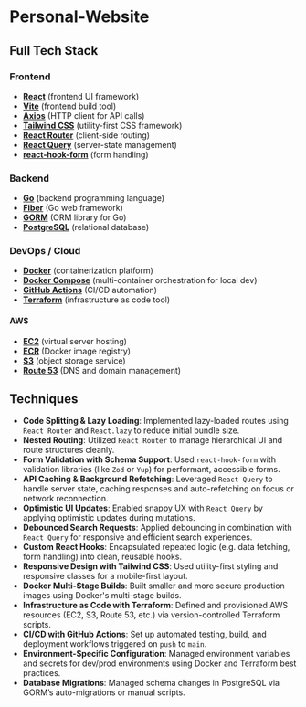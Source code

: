 # Personal-Website

## Full Tech Stack

### Frontend
- [**React**](https://reactjs.org/) (frontend UI framework)
- [**Vite**](https://vitejs.dev/) (frontend build tool)
- [**Axios**](https://axios-http.com/) (HTTP client for API calls)
- [**Tailwind CSS**](https://tailwindcss.com/) (utility-first CSS framework)
- [**React Router**](https://reactrouter.com/) (client-side routing)
- [**React Query**](https://tanstack.com/query/latest) (server-state management)
- [**react-hook-form**](https://react-hook-form.com/) (form handling)

### Backend
- [**Go**](https://golang.org/) (backend programming language)
- [**Fiber**](https://gofiber.io/) (Go web framework)
- [**GORM**](https://gorm.io/) (ORM library for Go)
- [**PostgreSQL**](https://www.postgresql.org/) (relational database)

### DevOps / Cloud
- [**Docker**](https://www.docker.com/) (containerization platform)
- [**Docker Compose**](https://docs.docker.com/compose/) (multi-container orchestration for local dev)
- [**GitHub Actions**](https://github.com/features/actions) (CI/CD automation)
- [**Terraform**](https://www.terraform.io/) (infrastructure as code tool)

#### AWS
- [**EC2**](https://aws.amazon.com/ec2/) (virtual server hosting)
- [**ECR**](https://aws.amazon.com/ecr/) (Docker image registry)
- [**S3**](https://aws.amazon.com/s3/) (object storage service)
- [**Route 53**](https://aws.amazon.com/route53/) (DNS and domain management)

## Techniques

- **Code Splitting & Lazy Loading**: Implemented lazy-loaded routes using `React Router` and `React.lazy` to reduce initial bundle size.
- **Nested Routing**: Utilized `React Router` to manage hierarchical UI and route structures cleanly.
- **Form Validation with Schema Support**: Used `react-hook-form` with validation libraries (like `Zod` or `Yup`) for performant, accessible forms.
- **API Caching & Background Refetching**: Leveraged `React Query` to handle server state, caching responses and auto-refetching on focus or network reconnection.
- **Optimistic UI Updates**: Enabled snappy UX with `React Query` by applying optimistic updates during mutations.
- **Debounced Search Requests**: Applied debouncing in combination with `React Query` for responsive and efficient search experiences.
- **Custom React Hooks**: Encapsulated repeated logic (e.g. data fetching, form handling) into clean, reusable hooks.
- **Responsive Design with Tailwind CSS**: Used utility-first styling and responsive classes for a mobile-first layout.
- **Docker Multi-Stage Builds**: Built smaller and more secure production images using Docker's multi-stage builds.
- **Infrastructure as Code with Terraform**: Defined and provisioned AWS resources (EC2, S3, Route 53, etc.) via version-controlled Terraform scripts.
- **CI/CD with GitHub Actions**: Set up automated testing, build, and deployment workflows triggered on `push` to `main`.
- **Environment-Specific Configuration**: Managed environment variables and secrets for dev/prod environments using Docker and Terraform best practices.
- **Database Migrations**: Managed schema changes in PostgreSQL via GORM’s auto-migrations or manual scripts.
